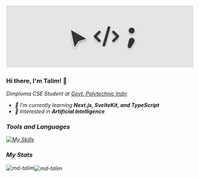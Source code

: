 ![Banner](./Banner.png)
### Hi there, I'm Talim! 👋

<p><em>Dimploma CSE Student at <a href="https://gpindri.ac.in/">Govt. Polytechnic Indri</a></p>

- 🌱 I’m currently learning **Next.js, SvelteKit, and TypeScript**
- 🧐 Interested in **Artificial Intelligence**

### Tools and Languages

[![My Skills](https://skillicons.dev/icons?i=next,typescript,tailwind,react,svelte,vercel,html,css,js,vite,git,github,vscode,vim,figma)](https://skillicons.dev)

### My Stats

<div>
  <p><img align="left" src="https://github-readme-stats.vercel.app/api/top-langs?username=md-talim&show_icons=true&locale=en&layout=compact" alt="md-talim" /></p>
</div>
<div>
  <p><img align="center" src="https://github-readme-streak-stats.herokuapp.com/?user=md-talim&" alt="md-talim" /></p>
</div>
